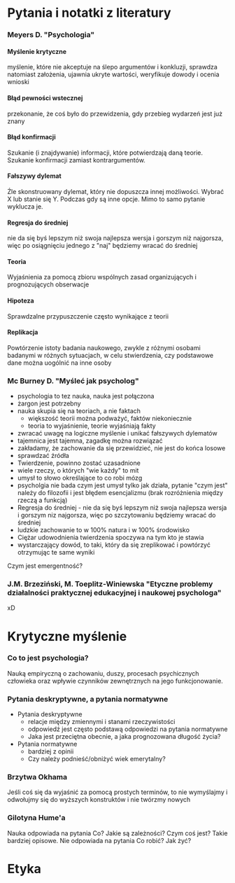 # Pytania i notatki z literatury
### Meyers D. "Psychologia" 
#### Myślenie krytyczne 
myślenie, które nie akceptuje na ślepo argumentów i konkluzji, sprawdza natomiast założenia, ujawnia ukryte wartości, weryfikuje dowody i ocenia wnioski
#### Błąd pewności wstecznej
przekonanie, że coś było do przewidzenia, gdy przebieg wydarzeń jest już znany
#### Błąd konfirmacji
Szukanie (i znajdywanie) informacji, które potwierdzają daną teorie. Szukanie konfirmacji zamiast kontrargumentów.
#### Fałszywy dylemat
Źle skonstruowany dylemat, który nie dopuszcza innej możliwości. Wybrać X lub stanie się Y. Podczas gdy są inne opcje. Mimo to samo pytanie wyklucza je.
#### Regresja do średniej
nie da się byś lepszym niż swoja najlepsza wersja i gorszym niż najgorsza, więc po osiągnięciu jednego z "naj" będziemy wracać do średniej

#### Teoria
Wyjaśnienia za pomocą zbioru wspólnych zasad organizujących i prognozujących obserwacje
#### Hipoteza
Sprawdzalne przypuszczenie często wynikające z teorii
#### Replikacja
Powtórzenie istoty badania naukowego, zwykle z różnymi osobami badanymi w różnych sytuacjach, w celu stwierdzenia, czy podstawowe dane można uogólnić na inne osoby
### Mc Burney D. "Myśleć jak psycholog"
- psychologia to tez nauka, nauka jest połączona
- żargon jest potrzebny
- nauka skupia się na teoriach, a nie faktach
	- większość teorii można podważyć, faktów niekoniecznie
	- teoria to wyjaśnienie, teorie wyjaśniają fakty
- zwracać uwagę na logiczne myślenie i unikać fałszywych dylematów
- tajemnica jest tajemna, zagadkę można rozwiązać
- zakładamy, że zachowanie da się przewidzieć, nie jest do końca losowe
- sprawdzać źródła
- Twierdzenie, powinno zostać uzasadnione
- wiele rzeczy, o których "wie każdy" to mit
- umysł to słowo określające to co robi mózg
- psycholgia nie bada czym jest umysł tylko jak działa, pytanie "czym jest" należy do filozofii i jest błędem esencjalizmu (brak rozróżnienia między rzeczą a funkcją)
- Regresja do średniej - nie da się byś lepszym niż swoja najlepsza wersja i gorszym niz najgorsza, więc po szczytowaniu będziemy wracać do średniej
- ludzkie zachowanie to w 100% natura i w 100% środowisko
- Ciężar udowodnienia twierdzenia spoczywa na tym kto je stawia
- wystarczający dowód, to taki, który da się zreplikować i powtórzyć otrzymując te same wyniki

Czym jest emergentność?
### J.M. Brzeziński, M. Toeplitz-Winiewska "Etyczne problemy działalności praktycznej edukacyjnej i naukowej psychologa"
xD
# Krytyczne myślenie
### Co to jest psychologia?
Nauką empiryczną o zachowaniu, duszy, procesach psychicznych człowieka oraz wpływie czynników zewnętrznych na jego funkcjonowanie. 

### Pytania deskryptywne, a pytania normatywne
- Pytania deskryptywne
	- relacje między zmiennymi i stanami rzeczywistości
	- odpowiedź jest często podstawą odpowiedzi na pytania normatywne
	- Jaka jest przeciętna obecnie, a jaka prognozowana długość życia?
- Pytania normatywne
	- bardziej z opinii
	- Czy należy podnieść/obniżyć wiek emerytalny?
### Brzytwa Okhama
Jeśli coś się da wyjaśnić za pomocą prostych terminów, to nie wymyślajmy i odwołujmy się do wyższych konstruktów i nie twórzmy nowych
### Gilotyna Hume'a
Nauka odpowiada na pytania Co? Jakie są zależności? Czym coś jest? Takie bardziej opisowe. 
Nie odpowiada na pytania Co robić? Jak żyć?


# Etyka
